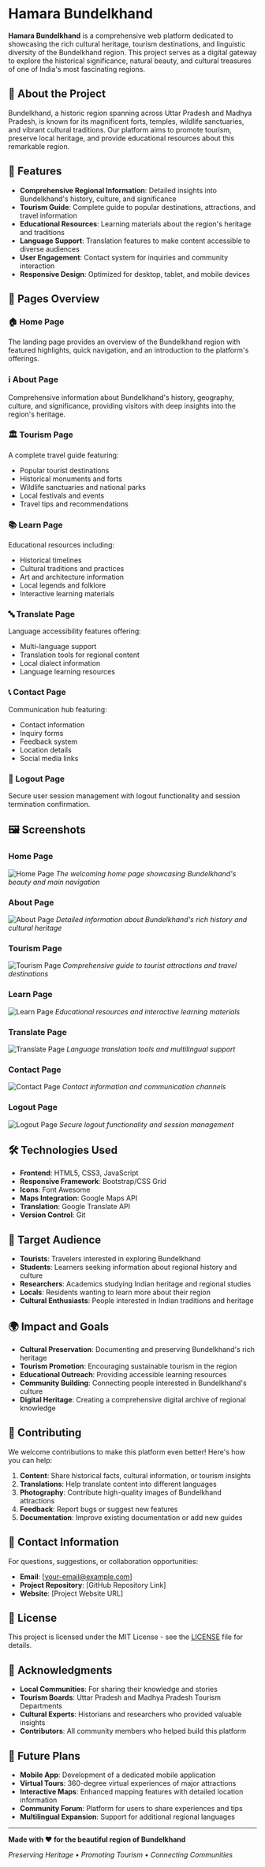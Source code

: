 # Hamara Bundelkhand

**Hamara Bundelkhand** is a comprehensive web platform dedicated to showcasing the rich cultural heritage, tourism destinations, and linguistic diversity of the Bundelkhand region. This project serves as a digital gateway to explore the historical significance, natural beauty, and cultural treasures of one of India's most fascinating regions.

## 🌟 About the Project

Bundelkhand, a historic region spanning across Uttar Pradesh and Madhya Pradesh, is known for its magnificent forts, temples, wildlife sanctuaries, and vibrant cultural traditions. Our platform aims to promote tourism, preserve local heritage, and provide educational resources about this remarkable region.

## 🚀 Features

- **Comprehensive Regional Information**: Detailed insights into Bundelkhand's history, culture, and significance
- **Tourism Guide**: Complete guide to popular destinations, attractions, and travel information
- **Educational Resources**: Learning materials about the region's heritage and traditions
- **Language Support**: Translation features to make content accessible to diverse audiences
- **User Engagement**: Contact system for inquiries and community interaction
- **Responsive Design**: Optimized for desktop, tablet, and mobile devices

## 📱 Pages Overview

### 🏠 Home Page
The landing page provides an overview of the Bundelkhand region with featured highlights, quick navigation, and an introduction to the platform's offerings.

### ℹ️ About Page
Comprehensive information about Bundelkhand's history, geography, culture, and significance, providing visitors with deep insights into the region's heritage.

### 🏛️ Tourism Page
A complete travel guide featuring:
- Popular tourist destinations
- Historical monuments and forts
- Wildlife sanctuaries and national parks
- Local festivals and events
- Travel tips and recommendations

### 📚 Learn Page
Educational resources including:
- Historical timelines
- Cultural traditions and practices
- Art and architecture information
- Local legends and folklore
- Interactive learning materials

### 🔤 Translate Page
Language accessibility features offering:
- Multi-language support
- Translation tools for regional content
- Local dialect information
- Language learning resources

### 📞 Contact Page
Communication hub featuring:
- Contact information
- Inquiry forms
- Feedback system
- Location details
- Social media links

### 🚪 Logout Page
Secure user session management with logout functionality and session termination confirmation.

## 🖼️ Screenshots

### Home Page
![Home Page](image.png)
*The welcoming home page showcasing Bundelkhand's beauty and main navigation*

### About Page
![About Page](screenshots/about-page.png)
*Detailed information about Bundelkhand's rich history and cultural heritage*

### Tourism Page
![Tourism Page](image.png)
*Comprehensive guide to tourist attractions and travel destinations*

### Learn Page
![Learn Page](screenshots/learn-page.png)
*Educational resources and interactive learning materials*

### Translate Page
![Translate Page](screenshots/translate-page.png)
*Language translation tools and multilingual support*

### Contact Page
![Contact Page](screenshots/contact-page.png)
*Contact information and communication channels*

### Logout Page
![Logout Page](screenshots/logout-page.png)
*Secure logout functionality and session management*

## 🛠️ Technologies Used

- **Frontend**: HTML5, CSS3, JavaScript
- **Responsive Framework**: Bootstrap/CSS Grid
- **Icons**: Font Awesome
- **Maps Integration**: Google Maps API
- **Translation**: Google Translate API
- **Version Control**: Git

## 🎯 Target Audience

- **Tourists**: Travelers interested in exploring Bundelkhand
- **Students**: Learners seeking information about regional history and culture
- **Researchers**: Academics studying Indian heritage and regional studies
- **Locals**: Residents wanting to learn more about their region
- **Cultural Enthusiasts**: People interested in Indian traditions and heritage

## 🌍 Impact and Goals

- **Cultural Preservation**: Documenting and preserving Bundelkhand's rich heritage
- **Tourism Promotion**: Encouraging sustainable tourism in the region
- **Educational Outreach**: Providing accessible learning resources
- **Community Building**: Connecting people interested in Bundelkhand's culture
- **Digital Heritage**: Creating a comprehensive digital archive of regional knowledge

## 🤝 Contributing

We welcome contributions to make this platform even better! Here's how you can help:

1. **Content**: Share historical facts, cultural information, or tourism insights
2. **Translations**: Help translate content into different languages
3. **Photography**: Contribute high-quality images of Bundelkhand attractions
4. **Feedback**: Report bugs or suggest new features
5. **Documentation**: Improve existing documentation or add new guides

## 📧 Contact Information

For questions, suggestions, or collaboration opportunities:

- **Email**: [your-email@example.com]
- **Project Repository**: [GitHub Repository Link]
- **Website**: [Project Website URL]

## 📜 License

This project is licensed under the MIT License - see the [LICENSE](LICENSE) file for details.

## 🙏 Acknowledgments

- **Local Communities**: For sharing their knowledge and stories
- **Tourism Boards**: Uttar Pradesh and Madhya Pradesh Tourism Departments
- **Cultural Experts**: Historians and researchers who provided valuable insights
- **Contributors**: All community members who helped build this platform

## 🔮 Future Plans

- **Mobile App**: Development of a dedicated mobile application
- **Virtual Tours**: 360-degree virtual experiences of major attractions
- **Interactive Maps**: Enhanced mapping features with detailed location information
- **Community Forum**: Platform for users to share experiences and tips
- **Multilingual Expansion**: Support for additional regional languages

---

**Made with ❤️ for the beautiful region of Bundelkhand**

*Preserving Heritage • Promoting Tourism • Connecting Communities*
